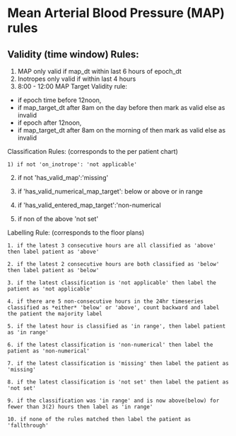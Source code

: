 # Mean Arterial Blood Pressure (MAP) rules
## Validity (time window) Rules: 

1. MAP only valid if map_dt within last 6 hours of epoch_dt 
2. Inotropes only valid if within last 4 hours 
3. 8:00 - 12:00 MAP Target Validity rule: 
-  if epoch time before 12noon, 
-  if map_target_dt after 8am on the day before then mark as valid else as invalid 
-  if epoch after 12noon, 
-  if map_target_dt after 8am on the morning of then mark as valid else as invalid 

        	 

 

Classification Rules: (corresponds to the per patient chart) 

    1) if not 'on_inotrope': 'not applicable' 

2) if not 'has_valid_map':'missing' 

3) if 'has_valid_numerical_map_target': below or above or in range 

4) if 'has_valid_entered_map_target':'non-numerical 

5) if non of the above 'not set' 

 

     

 

Labelling Rule: (corresponds to the floor plans)     

    1. if the latest 3 consecutive hours are all classified as 'above' then label patient as 'above' 

    2. if the latest 2 consecutive hours are both classified as 'below' then label patient as 'below'       

    3. if the latest classification is 'not applicable' then label the patient as 'not applicable' 

    4. if there are 5 non-consecutive hours in the 24hr timeseries classified as *either* 'below' or 'above', count backward and label the patient the majority label 

    5. if the latest hour is classified as 'in range', then label patient as 'in range' 

    6. if the latest classification is 'non-numerical' then label the patient as 'non-numerical' 

    7. if the latest classification is 'missing' then label the patient as 'missing' 

    8. if the latest classification is 'not set' then label the patient as 'not set' 

    9. if the classification was 'in range' and is now above(below) for fewer than 3(2) hours then label as 'in range' 

    10. if none of the rules matched then label the patient as 'fallthrough' 
